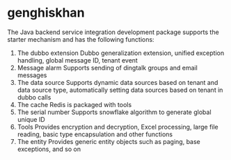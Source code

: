 # genghiskhan
The Java backend service integration development package supports the starter mechanism and has the following functions:
1. The dubbo extension
Dubbo generalization extension, unified exception handling, global message ID, tenant event
2. Message alarm
Supports sending of dingtalk groups and email messages
3. The data source
Supports dynamic data sources based on tenant and data source type, automatically setting data sources based on tenant in dubbo calls
4. The cache
Redis is packaged with tools
5. The serial number
Supports snowflake algorithm to generate global unique ID
6. Tools
Provides encryption and decryption, Excel processing, large file reading, basic type encapsulation and other functions
7. The entity
Provides generic entity objects such as paging, base exceptions, and so on
